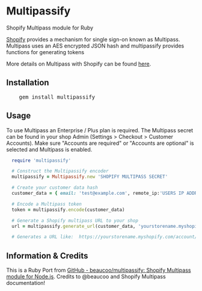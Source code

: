 # Multipassify
Shopify Multipass module for Ruby

[Shopify](http://shopify.com) provides a mechanism for single sign-on known as Multipass.  Multipass uses an AES encrypted JSON hash and multipassify provides functions for generating tokens

More details on Multipass with Shopify can be found [here](http://docs.shopify.com/api/tutorials/multipass-login).

## Installation
<pre>
    gem install multipassify
</pre>

## Usage

To use Multipass an Enterprise / Plus plan is required. The Multipass secret can be found in your shop Admin (Settings > Checkout > Customer Accounts).
Make sure "Accounts are required" or "Accounts are optional" is selected and Multipass is enabled.

``` ruby
  require 'multipassify'

  # Construct the Multipassify encoder
  multipassify = Multipassify.new 'SHOPIFY MULTIPASS SECRET'

  # Create your customer data hash
  customer_data = { email: 'test@example.com', remote_ip:'USERS IP ADDRESS', return_to:"http://some.url"}

  # Encode a Multipass token
  token = multipassify.encode(customer_data)

  # Generate a Shopify multipass URL to your shop
  url = multipassify.generate_url(customer_data, 'yourstorename.myshopify.com')

  # Generates a URL like:  https://yourstorename.myshopify.com/account/login/multipass/<MULTIPASS-TOKEN>
```

## Information & Credits
This is a Ruby Port from [GitHub - beaucoo/multipassify: Shopify Multipass module for Node.js](https://github.com/beaucoo/multipassify).
Credits to @beaucoo and Shopify Multipass documentation!
